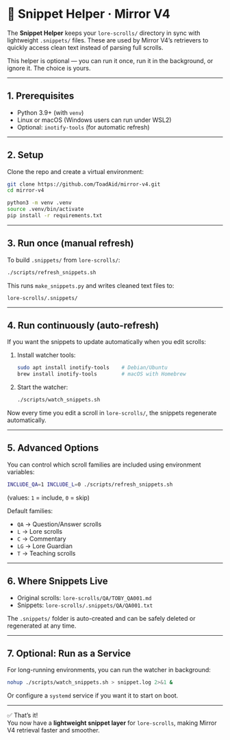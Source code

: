 # 📜 Snippet Helper · Mirror V4

The **Snippet Helper** keeps your `lore-scrolls/` directory in sync with lightweight `.snippets/` files. These are used by Mirror V4’s retrievers to quickly access clean text instead of parsing full scrolls.

This helper is optional — you can run it once, run it in the background, or ignore it. The choice is yours.

---

## 1. Prerequisites

- Python 3.9+ (with `venv`)
- Linux or macOS (Windows users can run under WSL2)
- Optional: `inotify-tools` (for automatic refresh)

---

## 2. Setup

Clone the repo and create a virtual environment:

```bash
git clone https://github.com/ToadAid/mirror-v4.git
cd mirror-v4

python3 -m venv .venv
source .venv/bin/activate
pip install -r requirements.txt
```

---

## 3. Run once (manual refresh)

To build `.snippets/` from `lore-scrolls/`:

```bash
./scripts/refresh_snippets.sh
```

This runs `make_snippets.py` and writes cleaned text files to:

```
lore-scrolls/.snippets/
```

---

## 4. Run continuously (auto-refresh)

If you want the snippets to update automatically when you edit scrolls:

1. Install watcher tools:
   ```bash
   sudo apt install inotify-tools    # Debian/Ubuntu
   brew install inotify-tools        # macOS with Homebrew
   ```

2. Start the watcher:
   ```bash
   ./scripts/watch_snippets.sh
   ```

Now every time you edit a scroll in `lore-scrolls/`, the snippets regenerate automatically.

---

## 5. Advanced Options

You can control which scroll families are included using environment variables:

```bash
INCLUDE_QA=1 INCLUDE_L=0 ./scripts/refresh_snippets.sh
```

(values: `1` = include, `0` = skip)

Default families:
- `QA` → Question/Answer scrolls  
- `L` → Lore scrolls  
- `C` → Commentary  
- `LG` → Lore Guardian  
- `T` → Teaching scrolls  

---

## 6. Where Snippets Live

- Original scrolls: `lore-scrolls/QA/TOBY_QA001.md`  
- Snippets: `lore-scrolls/.snippets/QA/QA001.txt`

The `.snippets/` folder is auto-created and can be safely deleted or regenerated at any time.

---

## 7. Optional: Run as a Service

For long-running environments, you can run the watcher in background:

```bash
nohup ./scripts/watch_snippets.sh > snippet.log 2>&1 &
```

Or configure a `systemd` service if you want it to start on boot.

---

✅ That’s it!  
You now have a **lightweight snippet layer** for `lore-scrolls`, making Mirror V4 retrieval faster and smoother.
